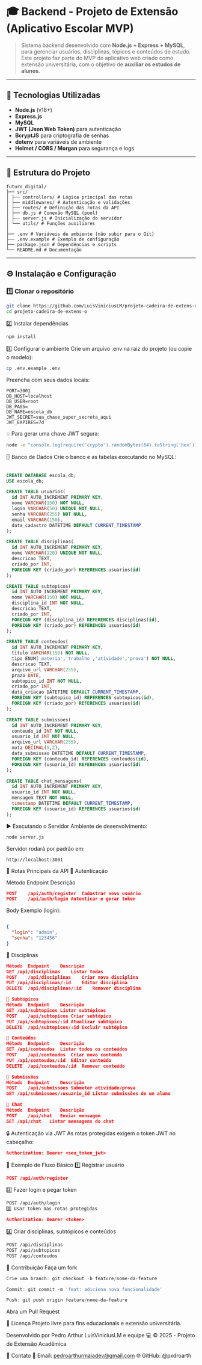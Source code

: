 # 🎓 Backend - Projeto de Extensão (Aplicativo Escolar MVP)

> Sistema backend desenvolvido com **Node.js + Express + MySQL**, para gerenciar usuários, disciplinas, tópicos e conteúdos de estudo.  
> Este projeto faz parte do MVP do aplicativo web criado como extensão universitária, com o objetivo de **auxiliar os estudos de alunos**.

---

## 🚀 Tecnologias Utilizadas

- **Node.js** (v18+)
- **Express.js**
- **MySQL**
- **JWT (Json Web Token)** para autenticação
- **BcryptJS** para criptografia de senhas
- **dotenv** para variáveis de ambiente
- **Helmet / CORS / Morgan** para segurança e logs

---

## 🧱 Estrutura do Projeto

```database
futuro_digital/
├── src/
│ ├── controllers/ # Lógica principal das rotas
│ ├── middlewares/ # Autenticação e validações
│ ├── routes/ # Definição das rotas da API
│ ├── db.js # Conexão MySQL (pool)
│ ├── server.js # Inicialização do servidor
│ └── utils/ # Funções auxiliares
│
├── .env # Variáveis de ambiente (não subir para o Git)
├── .env.example # Exemplo de configuração
├── package.json # Dependências e scripts
└── README.md # Documentação
```

---

## ⚙️ Instalação e Configuração

### 1️⃣ Clonar o repositório
```bash
git clone https://github.com/LuisViniciusLM/projeto-cadeira-de-extens-o.git
cd projeto-cadeira-de-extens-o
```
2️⃣ Instalar dependências
```bash
npm install
```
3️⃣ Configurar o ambiente
Crie um arquivo .env na raiz do projeto (ou copie o modelo):

```bash
cp .env.example .env
```
Preencha com seus dados locais:

```env
PORT=3001
DB_HOST=localhost
DB_USER=root
DB_PASS=
DB_NAME=escola_db
JWT_SECRET=sua_chave_super_secreta_aqui
JWT_EXPIRES=7d
```
💡 Para gerar uma chave JWT segura:

```bash
node -e "console.log(require('crypto').randomBytes(64).toString('hex'))"
```
🗄️ Banco de Dados
Crie o banco e as tabelas executando no MySQL:
```sql

CREATE DATABASE escola_db;
USE escola_db;

CREATE TABLE usuarios(
  id INT AUTO_INCREMENT PRIMARY KEY,
  nome VARCHAR(150) NOT NULL,
  login VARCHAR(50) UNIQUE NOT NULL,
  senha VARCHAR(255) NOT NULL,
  email VARCHAR(150),
  data_cadastro DATETIME DEFAULT CURRENT_TIMESTAMP
);

CREATE TABLE disciplinas(
  id INT AUTO_INCREMENT PRIMARY KEY,
  nome VARCHAR(120) UNIQUE NOT NULL,
  descricao TEXT,
  criado_por INT,
  FOREIGN KEY (criado_por) REFERENCES usuarios(id)
);

CREATE TABLE subtopicos(
  id INT AUTO_INCREMENT PRIMARY KEY,
  nome VARCHAR(150) NOT NULL,
  disciplina_id INT NOT NULL,
  descricao TEXT,
  criado_por INT,
  FOREIGN KEY (disciplina_id) REFERENCES disciplinas(id),
  FOREIGN KEY (criado_por) REFERENCES usuarios(id)
);

CREATE TABLE conteudos(
  id INT AUTO_INCREMENT PRIMARY KEY,
  titulo VARCHAR(150) NOT NULL,
  tipo ENUM('materia','trabalho','atividade','prova') NOT NULL,
  descricao TEXT,
  arquivo_url VARCHAR(255),
  prazo DATE,
  subtopico_id INT NOT NULL,
  criado_por INT,
  data_criacao DATETIME DEFAULT CURRENT_TIMESTAMP,
  FOREIGN KEY (subtopico_id) REFERENCES subtopicos(id),
  FOREIGN KEY (criado_por) REFERENCES usuarios(id)
);

CREATE TABLE submissoes(
  id INT AUTO_INCREMENT PRIMARY KEY,
  conteudo_id INT NOT NULL,
  usuario_id INT NOT NULL,
  arquivo_url VARCHAR(255),
  nota DECIMAL(5,2),
  data_submissao DATETIME DEFAULT CURRENT_TIMESTAMP,
  FOREIGN KEY (conteudo_id) REFERENCES conteudos(id),
  FOREIGN KEY (usuario_id) REFERENCES usuarios(id)
);

CREATE TABLE chat_mensagens(
  id INT AUTO_INCREMENT PRIMARY KEY,
  usuario_id INT NOT NULL,
  mensagem TEXT NOT NULL,
  timestamp DATETIME DEFAULT CURRENT_TIMESTAMP,
  FOREIGN KEY (usuario_id) REFERENCES usuarios(id)
);
```
▶️ Executando o Servidor
Ambiente de desenvolvimento:
```bash
node server.js
```

Servidor rodará por padrão em:

```url
http://localhost:3001
```
🔑 Rotas Principais da API
🔹 Autenticação

Método	Endpoint	Descrição
```json
POST	/api/auth/register	Cadastrar novo usuário
POST	/api/auth/login	Autenticar e gerar token
```
Body Exemplo (login):

```json

{
  "login": "admin",
  "senha": "123456"
}
```
🔹 Disciplinas
```json
Método	Endpoint	Descrição
GET	/api/disciplinas	Listar todas
POST	/api/disciplinas	Criar nova disciplina
PUT	/api/disciplinas/:id	Editar disciplina
DELETE	/api/disciplinas/:id	Remover disciplina

🔹 Subtópicos
Método	Endpoint	Descrição
GET	/api/subtopicos	Listar subtópicos
POST	/api/subtopicos	Criar subtópico
PUT	/api/subtopicos/:id	Atualizar subtópico
DELETE	/api/subtopicos/:id	Excluir subtópico

🔹 Conteúdos
Método	Endpoint	Descrição
GET	/api/conteudos	Listar todos os conteúdos
POST	/api/conteudos	Criar novo conteúdo
PUT	/api/conteudos/:id	Editar conteúdo
DELETE	/api/conteudos/:id	Remover conteúdo

🔹 Submissões
Método	Endpoint	Descrição
POST	/api/submissoes	Submeter atividade/prova
GET	/api/submissoes/:usuario_id	Listar submissões de um aluno

🔹 Chat
Método	Endpoint	Descrição
POST	/api/chat	Enviar mensagem
GET	/api/chat	Listar mensagens do chat
```
🔒 Autenticação via JWT
As rotas protegidas exigem o token JWT no cabeçalho:

```json
Authorization: Bearer <seu_token_jwt>
```
🧠 Exemplo de Fluxo Básico
1️⃣ Registrar usuário

```json
POST /api/auth/register
```
2️⃣ Fazer login e pegar token

```bash
POST /api/auth/login
3️⃣ Usar token nas rotas protegidas
```
```json
Authorization: Bearer <token>
```
4️⃣ Criar disciplinas, subtópicos e conteúdos


```bash
POST /api/disciplinas
POST /api/subtopicos
POST /api/conteudos
```
🧩 Contribuição
Faça um fork
```powershell
Crie uma branch: git checkout -b feature/nome-da-feature

Commit: git commit -m 'feat: adiciona nova funcionalidade'

Push: git push origin feature/nome-da-feature
```
Abra um Pull Request

📜 Licença
Projeto livre para fins educacionais e extensão universitária.

Desenvolvido por Pedro Arthur LuisViniciusLM e equipe 💻
© 2025 - Projeto de Extensão Acadêmica

💬 Contato
📧 Email: pedroarthurmaiadev@gmail.com
🌐 GitHub: @pxdroarth
